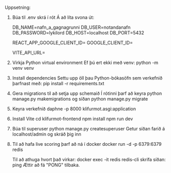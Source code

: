 Uppsetning:

1. Búa til .env skrá í rót
   Á að líta svona út:

   DB_NAME=nafn_a_gagnagrunni
   DB_USER=notandanafn
   DB_PASSWORD=lykilord
   DB_HOST=localhost
   DB_PORT=5432

   REACT_APP_GOOGLE_CLIENT_ID=
   GOOGLE_CLIENT_ID=

   VITE_API_URL=

2. Virkja Python virtual environment
   Ef þú ert ekki með venv:
   python -m venv venv

3. Install dependencies
   Settu upp öll þau Python-bókasöfn sem verkefnið þarfnast með:
   pip install -r requirements.txt

4. Gera migrations til að setja upp schemaið
   Í rótinni þarf að keyra python manage.py makemigrations og síðan python manage.py migrate

5. Keyra verkefnið
   daphne -p 8000 klifurmot.asgi:application

6. Install Vite
   cd klifurmot-frontend
   npm install
   npm run dev

7. Búa til superuser
   python manage.py createsuperuser
   Getur síðan farið á localhost/admin og skráð þig inn

8. Til að hafa live scoring þarf að ná í docker
   docker run -d -p 6379:6379 redis

   Til að athuga hvort það virkar:
   docker exec -it redis redis-cli
   skrifa síðan:
   ping
   Ættir að fá "PONG" tilbaka.
